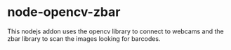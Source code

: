 # node-opencv-zbar
This nodejs addon uses the opencv library to connect to webcams and the zbar library to scan the images looking for barcodes.
